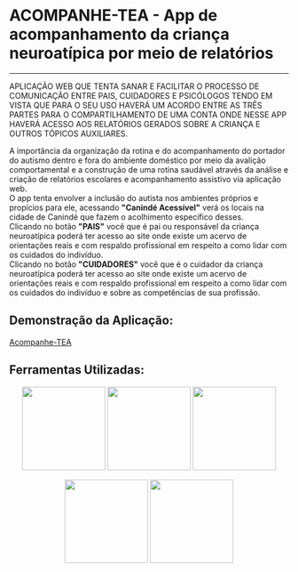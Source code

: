 <h1> ACOMPANHE-TEA - App de acompanhamento da criança neuroatípica por meio de relatórios </h1><hr>
<p>APLICAÇÃO WEB QUE TENTA SANAR E FACILITAR O PROCESSO DE COMUNICAÇÃO ENTRE PAIS, CUIDADORES E PSICÓLOGOS TENDO EM VISTA QUE PARA O SEU USO HAVERÁ UM ACORDO ENTRE AS TRÊS PARTES PARA O COMPARTILHAMENTO DE UMA CONTA ONDE NESSE APP HAVERÁ ACESSO AOS RELATÓRIOS GERADOS SOBRE A CRIANÇA E OUTROS TÓPICOS AUXILIARES.</p>

<p>  A importância da organização da rotina e do acompanhamento do portador do autismo dentro e fora do ambiente doméstico por meio da avalição comportamental e a construção de uma rotina saudável através da análise e criação de relatórios escolares e acompanhamento assistivo via aplicação web.<br>
  O app tenta envolver a inclusão do autista nos ambientes próprios e propícios para ele, acessando <b>"Canindé Acessível"</b> verá os locais na cidade de Canindé que fazem o acolhimento específico desses.<br>
  Clicando no botão <b>"PAIS"</b> você que é pai ou responsável da criança neuroatípica poderá ter acesso ao site onde existe um acervo de orientações reais e com respaldo profissional em respeito a como lidar com os cuidados do indivíduo.<br>
  Clicando no botão <b>"CUIDADORES"</b> você que é o cuidador da criança neuroatípica poderá ter acesso ao site onde existe um acervo de orientações reais e com respaldo profissional em respeito a como lidar com os cuidados do indivíduo e sobre as competências de sua profissão. <p>


<h2>Demonstração da Aplicação: </h2>


<a target="_blank" href="https://drive.google.com/file/d/1jwspl76BrOI43_48w5hTFxsYC7n-Wd0b/view?usp=sharing">Acompanhe-TEA</a>



<h2>Ferramentas Utilizadas:</h2>

<p align="center">
  <img src="https://user-images.githubusercontent.com/42771666/207141198-2cd41078-ba99-4a25-91a3-87fd01923ce7.png" width="150">
  <img src="https://user-images.githubusercontent.com/42771666/207141462-101eb554-6c78-4ea6-917a-9bdc345cff46.png" width="150">
  <img src="https://user-images.githubusercontent.com/42771666/207141799-cc5aa622-91f2-4ad5-afbd-1248f23fdc64.png" width="150">
</p>

<p align="center">
  <img src="https://user-images.githubusercontent.com/42771666/207142078-d935a15b-d31a-46aa-87cf-9c127bb4434c.png" width="150">
  <img src="https://user-images.githubusercontent.com/42771666/207143239-38f201ae-a286-41b3-9fef-0d764f562dbb.png" width="150">
</p>




